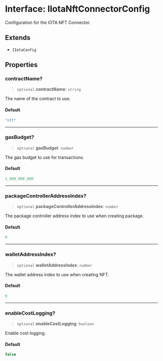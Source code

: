 # Interface: IIotaNftConnectorConfig

Configuration for the IOTA NFT Connector.

## Extends

- `IIotaConfig`

## Properties

### contractName?

> `optional` **contractName**: `string`

The name of the contract to use.

#### Default

```ts
"nft"
```

***

### gasBudget?

> `optional` **gasBudget**: `number`

The gas budget to use for transactions.

#### Default

```ts
1_000_000_000
```

***

### packageControllerAddressIndex?

> `optional` **packageControllerAddressIndex**: `number`

The package controller address index to use when creating package.

#### Default

```ts
0
```

***

### walletAddressIndex?

> `optional` **walletAddressIndex**: `number`

The wallet address index to use when creating NFT.

#### Default

```ts
0
```

***

### enableCostLogging?

> `optional` **enableCostLogging**: `boolean`

Enable cost logging.

#### Default

```ts
false
```
